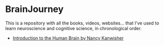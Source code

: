 # BrainJourney
This is a repository with all the books, videos, websites... that I've used to learn neuroscience and cognitive science, in chronological order.

- [Introduction to the Human Brain by Nancy Kanwisher](https://www.youtube.com/watch?v=ba-HMvDn_vU&ab_channel=MITOpenCourseWare)
